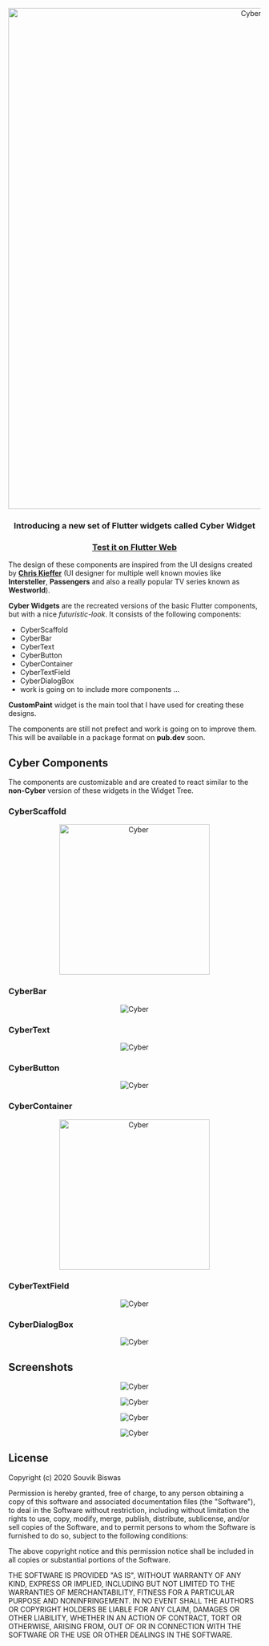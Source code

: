 <p align="center">
  <img width="1000" src="https://github.com/sbis04/cyber_flutter/raw/master/screenshots/cyber_cover.gif" alt="Cyber Flutter"/>
</p>

<h3 align="center">Introducing a new set of Flutter widgets called Cyber Widget</h3>

<a href="https://sbis04.github.io/cyber_flutter/"><h3 align="center">Test it on Flutter Web</h3></a>

The design of these components are inspired from the UI designs created by **[Chris Kieffer](https://twitter.com/ChrisKEE4)** (UI designer for multiple well known movies like **Intersteller**, **Passengers** and also a really popular TV series known as **Westworld**).

**Cyber Widgets** are the recreated versions of the basic Flutter components, but with a nice *futuristic-look*. It consists of the following components:

* CyberScaffold
* CyberBar
* CyberText
* CyberButton
* CyberContainer
* CyberTextField
* CyberDialogBox
* work is going on to include more components ...

**CustomPaint** widget is the main tool that I have used for creating these designs.

The components are still not prefect and work is going on to improve them. This will be available in a package format on **pub.dev** soon.

## Cyber Components

The components are customizable and are created to react similar to the **non-Cyber** version of these widgets in the Widget Tree.

### CyberScaffold

<p align="center">
  <img width="300" src="https://github.com/sbis04/cyber_flutter/raw/master/screenshots/scaffold.png" alt="Cyber"/>
</p>

### CyberBar

<p align="center">
  <img src="https://github.com/sbis04/cyber_flutter/raw/master/screenshots/app_bar.png" alt="Cyber"/>
</p>

### CyberText

<p align="center">
  <img src="https://github.com/sbis04/cyber_flutter/raw/master/screenshots/text.png" alt="Cyber"/>
</p>

### CyberButton

<p align="center">
  <img src="https://github.com/sbis04/cyber_flutter/raw/master/screenshots/button.png" alt="Cyber"/>
</p>

### CyberContainer

<p align="center">
  <img width="300" src="https://github.com/sbis04/cyber_flutter/raw/master/screenshots/container.png" alt="Cyber"/>
</p>

### CyberTextField

<p align="center">
  <img src="https://github.com/sbis04/cyber_flutter/raw/master/screenshots/text_field.png" alt="Cyber"/>
</p>

### CyberDialogBox

<p align="center" >
  <img src="https://github.com/sbis04/cyber_flutter/raw/master/screenshots/dialog_box.png" alt="Cyber"/>
</p>

## Screenshots

<p align="center" >
  <img src="https://github.com/sbis04/cyber_flutter/raw/master/screenshots/home_screen.png" alt="Cyber"/>
</p>

<p align="center" >
  <img src="https://github.com/sbis04/cyber_flutter/raw/master/screenshots/home_screen_dialog.png" alt="Cyber"/>
</p>

<p align="center" >
  <img src="https://github.com/sbis04/cyber_flutter/raw/master/screenshots/dashboard_screen.png" alt="Cyber"/>
</p>

<p align="center" >
  <img src="https://github.com/sbis04/cyber_flutter/raw/master/screenshots/credits_screen.png" alt="Cyber"/>
</p>

## License

Copyright (c) 2020 Souvik Biswas

Permission is hereby granted, free of charge, to any person obtaining a copy
of this software and associated documentation files (the "Software"), to deal
in the Software without restriction, including without limitation the rights
to use, copy, modify, merge, publish, distribute, sublicense, and/or sell
copies of the Software, and to permit persons to whom the Software is
furnished to do so, subject to the following conditions:

The above copyright notice and this permission notice shall be included in all
copies or substantial portions of the Software.

THE SOFTWARE IS PROVIDED "AS IS", WITHOUT WARRANTY OF ANY KIND, EXPRESS OR
IMPLIED, INCLUDING BUT NOT LIMITED TO THE WARRANTIES OF MERCHANTABILITY,
FITNESS FOR A PARTICULAR PURPOSE AND NONINFRINGEMENT. IN NO EVENT SHALL THE
AUTHORS OR COPYRIGHT HOLDERS BE LIABLE FOR ANY CLAIM, DAMAGES OR OTHER
LIABILITY, WHETHER IN AN ACTION OF CONTRACT, TORT OR OTHERWISE, ARISING FROM,
OUT OF OR IN CONNECTION WITH THE SOFTWARE OR THE USE OR OTHER DEALINGS IN THE
SOFTWARE.
